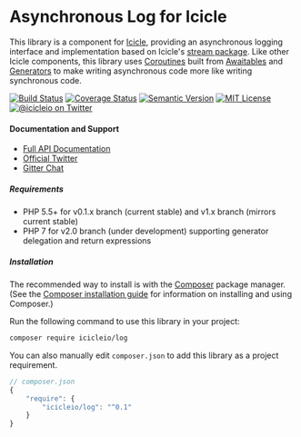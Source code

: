 # Asynchronous Log for Icicle

This library is a component for [Icicle](https://github.com/icicleio/icicle), providing an asynchronous logging interface and implementation based on Icicle's [stream package](https://github.com/icicleio/stream). Like other Icicle components, this library uses [Coroutines](//github.com/icicleio/icicle/wiki/Coroutines) built from [Awaitables](https://github.com/icicleio/icicle/wiki/Awaitables) and [Generators](http://www.php.net/manual/en/language.generators.overview.php) to make writing asynchronous code more like writing synchronous code.

[![Build Status](https://img.shields.io/travis/icicleio/log/v1.x.svg?style=flat-square)](https://travis-ci.org/icicleio/log)
[![Coverage Status](https://img.shields.io/coveralls/icicleio/log/v1.x.svg?style=flat-square)](https://coveralls.io/r/icicleio/log)
[![Semantic Version](https://img.shields.io/github/release/icicleio/log.svg?style=flat-square)](http://semver.org)
[![MIT License](https://img.shields.io/packagist/l/icicleio/log.svg?style=flat-square)](LICENSE)
[![@icicleio on Twitter](https://img.shields.io/badge/twitter-%40icicleio-5189c7.svg?style=flat-square)](https://twitter.com/icicleio)

#### Documentation and Support

- [Full API Documentation](https://icicle.io/docs)
- [Official Twitter](https://twitter.com/icicleio)
- [Gitter Chat](https://gitter.im/icicleio/icicle)

##### Requirements

- PHP 5.5+ for v0.1.x branch (current stable) and v1.x branch (mirrors current stable)
- PHP 7 for v2.0 branch (under development) supporting generator delegation and return expressions

##### Installation

The recommended way to install is with the [Composer](http://getcomposer.org/) package manager. (See the [Composer installation guide](https://getcomposer.org/doc/00-intro.md) for information on installing and using Composer.)

Run the following command to use this library in your project: 

```bash
composer require icicleio/log
```

You can also manually edit `composer.json` to add this library as a project requirement.

```js
// composer.json
{
    "require": {
        "icicleio/log": "^0.1"
    }
}
```
